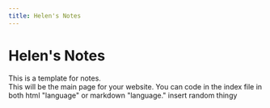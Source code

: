 ```yaml
---
title: Helen's Notes
---
```


# Helen's Notes
This is a template for notes.  
This will be the main page for your website. You can code in the index file in both html "language" or markdown "language."
insert random thingy